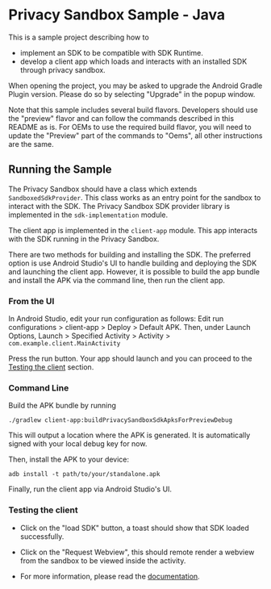 # Privacy Sandbox Sample - Java

This is a sample project describing how to
- implement an SDK to be compatible with SDK Runtime.
- develop a client app which loads and interacts with an installed
  SDK through privacy sandbox.

When opening the project, you may be asked to upgrade the Android Gradle Plugin version. Please
do so by selecting "Upgrade" in the popup window.

Note that this sample includes several build flavors. Developers should use the "preview" flavor
and can follow the commands described in this README as is. For OEMs to use the required build
flavor, you will need to update the "Preview" part of the commands to "Oems", all other instructions
are the same.

## Running the Sample

The Privacy Sandbox should have a class which extends `SandboxedSdkProvider`.
This class works as an entry point for the sandbox to interact with the SDK.
The Privacy Sandbox SDK provider library is implemented in the `sdk-implementation` module.

The client app is implemented in the `client-app` module. This app interacts with the SDK running
in the Privacy Sandbox.

There are two methods for building and installing the SDK. The preferred option is use Android
Studio's UI to handle building and deploying the SDK and launching the client app. However, it is
possible to build the app bundle and install the APK via the command line, then run the client app.

### From the UI
In Android Studio, edit your run configuration as follows:
Edit run configurations > client-app > Deploy > Default APK. Then, under Launch Options,
Launch > Specified Activity > Activity > `com.example.client.MainActivity`

Press the run button. Your app should launch and you can proceed to the
[Testing the client](#testing-the-client) section.

### Command Line
Build the APK bundle by running

```shell
./gradlew client-app:buildPrivacySandboxSdkApksForPreviewDebug
```

This will output a location where the APK is generated. It is automatically signed with your local
debug key for now.

Then, install the APK to your device:
```shell
adb install -t path/to/your/standalone.apk
```

Finally, run the client app via Android Studio's UI.

### Testing the client

- Click on the "load SDK" button, a toast should show that SDK loaded successfully.
- Click on the "Request Webview", this should remote render a webview from the
  sandbox to be viewed inside the activity.

- For more information, please read the [documentation](https://developer.android.com/design-for-safety/privacy-sandbox/guides/sdk-runtime).

